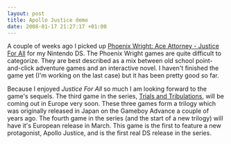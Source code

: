 ```yaml
--- 
layout: post
title: Apollo Justice demo
date: 2008-01-17 21:27:17 +01:00
---
```


A couple of weeks ago I picked up [Phoenix Wright: Ace Attorney - Justice For All](http://en.wikipedia.org/wiki/Phoenix_Wright:_Ace_Attorney_-_Justice_for_All "Ace Attorney - Justice For All - Wikipedia, the free encyclopedia") for my Nintendo DS. The Phoenix Wright games are quite difficult to categorize. They are best described as a mix between old school point-and-click adventure games and an interactive novel. I haven't finished the game yet (I'm working on the last case) but it has been pretty good so far.

Because I enjoyed *Justice For All* so much I am looking forward to the game's sequels. The third game in the series, [Trials and Tribulations](http://en.wikipedia.org/wiki/Phoenix_Wright:_Ace_Attorney_-_Trials_and_Tribulations "Ace Attorney - Trials and Tribulations - Wikipedia, the free encyclopedia"), will be coming out in Europe very soon. These three games form a trilogy which was originally released in Japan on the Gameboy Advance a couple of years ago. The fourth game in the series (and the start of a new trilogy) will have it's European release in March. This game is the first to feature a new protagonist, Apollo Justice, and is the first real DS release in the series.
